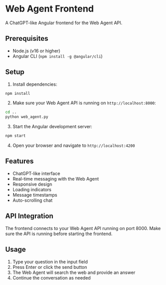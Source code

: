 # Web Agent Frontend

A ChatGPT-like Angular frontend for the Web Agent API.

## Prerequisites

- Node.js (v16 or higher)
- Angular CLI (`npm install -g @angular/cli`)

## Setup

1. Install dependencies:
```bash
npm install
```

2. Make sure your Web Agent API is running on `http://localhost:8000`:
```bash
cd ..
python web_agent.py
```

3. Start the Angular development server:
```bash
npm start
```

4. Open your browser and navigate to `http://localhost:4200`

## Features

- ChatGPT-like interface
- Real-time messaging with the Web Agent
- Responsive design
- Loading indicators
- Message timestamps
- Auto-scrolling chat

## API Integration

The frontend connects to your Web Agent API running on port 8000. Make sure the API is running before starting the frontend.

## Usage

1. Type your question in the input field
2. Press Enter or click the send button
3. The Web Agent will search the web and provide an answer
4. Continue the conversation as needed